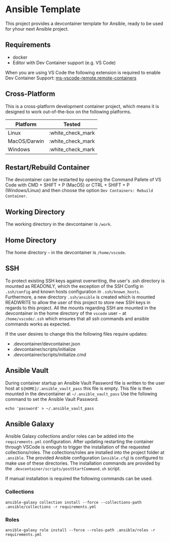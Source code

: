# Ansible Template

This project provides a devcontainer template for Ansible, ready to be used for yhour next Ansible project.

## Requirements

- docker
- Editor with Dev Container support (e.g. VS Code)

When you are using VS Code the following extension is required to enable Dev Container Support: [ms-vscode-remote.remote-containers](https://marketplace.visualstudio.com/items?itemName=ms-vscode-remote.remote-containers)

## Cross-Platform

This is a cross-platform development container project, which means it is designed to work out-of-the-box on the following platforms.

| Platform     | Tested            |
| ------------ | ----------------- |
| Linux        | :white_check_mark |
| MacOS/Darwin | :white_check_mark |
| Windows      | :white_check_mark |

## Restart/Rebuild Container

The devcontainer can be restarted by opening the Command Pallete of VS Code with CMD + SHIFT + P (MacOS) or CTRL + SHIFT + P (Windows/Linux) and then choose the option `Dev Containers: Rebuild Container`.

## Working Directory

The working directory in the devcontainer is `/work`.

## Home Directory

The home directory `~` in the devcontainer is `/home/vscode`.

## SSH

To protect existing SSH keys against overwriting, the user's .ssh directory is mounted as READONLY, which the exception of the SSH Config in `.ssh/config` and known hosts configuration in `.ssh/known_hosts`. Furthermore, a new directory `.ssh/ansible` is created which is mounted READWRITE to allow the user of this project to store new SSH keys in regards to this project. All the mounts regarding SSH are mounted in the devcontainer in the home directory of the `vscode` user `~` at `/home/vscode/.ssh` which ensures that all ssh commands and ansible commands works as expected.

If the user desires to change this the following files require updates:

- .devcontainer/devcontainer.json
- .devcontainer/scripts/initialize
- .devcontainer/scripts/initialize.cmd

## Ansible Vault

During container startup an Ansible Vault Password file is written to the user host at `${HOME}/.ansible_vault_pass` this file is empty.
This file is then mounted in the devcontainer at `~/.ansible_vault_pass`
Use the following command to set the Ansible Vault Password.

```shell
echo 'password' > ~/.ansible_vault_pass
```

## Ansible Galaxy

Ansible Galaxy collections and/or roles can be added into the `requirements.yml` configuration. After updating restarting the container through VSCode is enough to trigger the installation of the requested collections/roles. The collections/roles are installed into the project folder at `.ansible`. The provided Ansible configuration (`ansible.cfg`) is configured to make use of these directories. The installation commands are provided by the `.devcontainer/scripts/postStartCommand.sh` script.

If manual installation is required the following commands can be used.

### Collections

```shell
ansible-galaxy collection install --force --collections-path .ansible/collections -r requirements.yml
```

### Roles

```shell
ansible-galaxy role install --force --roles-path .ansible/roles -r requirements.yml
```
